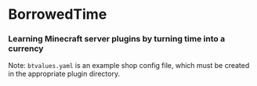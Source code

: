 # BorrowedTime

### Learning Minecraft server plugins by turning time into a currency

Note: `btvalues.yaml` is an example shop config file, which must be created in the appropriate plugin directory.
